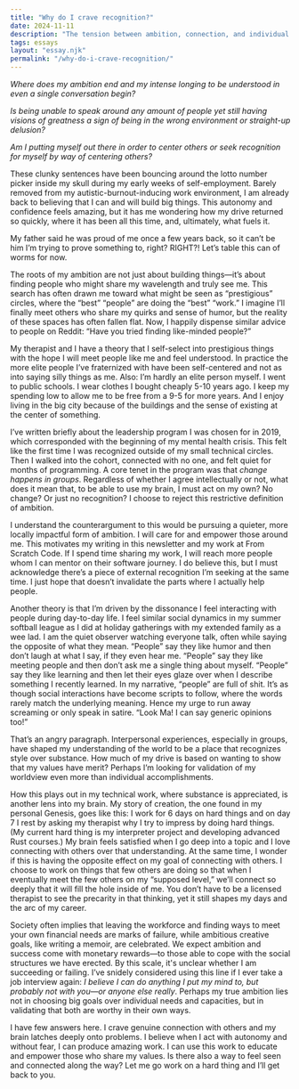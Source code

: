 ```yaml
---
title: "Why do I crave recognition?"
date: 2024-11-11
description: "The tension between ambition, connection, and individual needs."
tags: essays
layout: "essay.njk"
permalink: "/why-do-i-crave-recognition/"
---
```


_Where does my ambition end and my intense longing to be understood in even a single conversation begin?_

_Is being unable to speak around any amount of people yet still having visions of greatness a sign of being in the wrong environment or straight-up delusion?_

_Am I putting myself out there in order to center others or seek recognition for myself by way of centering others?_

These clunky sentences have been bouncing around the lotto number picker inside my skull during my early weeks of self-employment. Barely removed from my autistic-burnout-inducing work environment, I am already back to believing that I can and will build big things. This autonomy and confidence feels amazing, but it has me wondering how my drive returned so quickly, where it has been all this time, and, ultimately, what fuels it.

My father said he was proud of me once a few years back, so it can’t be him I’m trying to prove something to, right? RIGHT?! Let’s table this can of worms for now.

The roots of my ambition are not just about building things—it’s about finding people who might share my wavelength and truly see me. This search has often drawn me toward what might be seen as “prestigious” circles, where the “best” “people” are doing the “best” “work.” I imagine I’ll finally meet others who share my quirks and sense of humor, but the reality of these spaces has often fallen flat. Now, I happily dispense similar advice to people on Reddit: “Have you tried finding like-minded people?”

My therapist and I have a theory that I self-select into prestigious things with the hope I will meet people like me and feel understood. In practice the more elite people I’ve fraternized with have been self-centered and not as into saying silly things as me. Also: I’m hardly an elite person myself. I went to public schools. I wear clothes I bought cheaply 5-10 years ago. I keep my spending low to allow me to be free from a 9-5 for more years. And I enjoy living in the big city because of the buildings and the sense of existing at the center of something.

I’ve written briefly about the leadership program I was chosen for in 2019, which corresponded with the beginning of my mental health crisis. This felt like the first time I was recognized outside of my small technical circles. Then I walked into the cohort, connected with no one, and felt quiet for months of programming. A core tenet in the program was that _change happens in groups_. Regardless of whether I agree intellectually or not, what does it mean that, to be able to use my brain, I must act on my own? No change? Or just no recognition? I choose to reject this restrictive definition of ambition.

I understand the counterargument to this would be pursuing a quieter, more locally impactful form of ambition. I will care for and empower those around me. This motivates my writing in this newsletter and my work at From Scratch Code. If I spend time sharing my work, I will reach more people whom I can mentor on their software journey. I do believe this, but I must acknowledge there’s a piece of external recognition I’m seeking at the same time. I just hope that doesn’t invalidate the parts where I actually help people.

Another theory is that I’m driven by the dissonance I feel interacting with people during day-to-day life. I feel similar social dynamics in my summer softball league as I did at holiday gatherings with my extended family as a wee lad. I am the quiet observer watching everyone talk, often while saying the opposite of what they mean. “People” say they like humor and then don’t laugh at what I say, if they even hear me. “People” say they like meeting people and then don’t ask me a single thing about myself. “People” say they like learning and then let their eyes glaze over when I describe something I recently learned. In my narrative, “people” are full of shit. It’s as though social interactions have become scripts to follow, where the words rarely match the underlying meaning. Hence my urge to run away screaming or only speak in satire. “Look Ma! I can say generic opinions too!”

That’s an angry paragraph. Interpersonal experiences, especially in groups, have shaped my understanding of the world to be a place that recognizes style over substance. How much of my drive is based on wanting to show that my values have merit? Perhaps I’m looking for validation of my worldview even more than individual accomplishments.

How this plays out in my technical work, where substance is appreciated, is another lens into my brain. My story of creation, the one found in my personal Genesis, goes like this: I work for 6 days on hard things and on day 7 I rest by asking my therapist why I try to impress by doing hard things. (My current hard thing is my interpreter project and developing advanced Rust courses.) My brain feels satisfied when I go deep into a topic and I love connecting with others over that understanding. At the same time, I wonder if this is having the opposite effect on my goal of connecting with others. I choose to work on things that few others are doing so that when I eventually meet the few others on my “supposed level,” we’ll connect so deeply that it will fill the hole inside of me. You don’t have to be a licensed therapist to see the precarity in that thinking, yet it still shapes my days and the arc of my career.

Society often implies that leaving the workforce and finding ways to meet your own financial needs are marks of failure, while ambitious creative goals, like writing a memoir, are celebrated. We expect ambition and success come with monetary rewards—to those able to cope with the social structures we have erected. By this scale, it's unclear whether I am succeeding or failing. I’ve snidely considered using this line if I ever take a job interview again: _I believe I can do anything I put my mind to, but probably not with you—or anyone else really_. Perhaps my true ambition lies not in choosing big goals over individual needs and capacities, but in validating that both are worthy in their own ways.

I have few answers here. I crave genuine connection with others and my brain latches deeply onto problems. I believe when I act with autonomy and without fear, I can produce amazing work. I can use this work to educate and empower those who share my values. Is there also a way to feel seen and connected along the way? Let me go work on a hard thing and I’ll get back to you.
